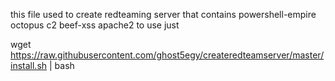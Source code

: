 this file used to create redteaming server that contains 
powershell-empire
octopus c2 
beef-xss
apache2
to use just 

wget https://raw.githubusercontent.com/ghost5egy/createredteamserver/master/install.sh | bash
